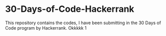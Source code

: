 # 30-Days-of-Code-Hackerrank
This repository contains the codes, I have been submitting in the 30 Days of Code program by Hackerrank.
Okkkkk 1
